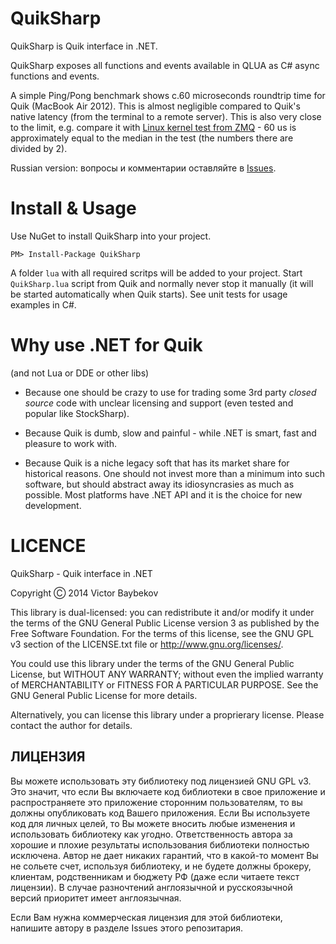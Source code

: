 ﻿QuikSharp
==========
QuikSharp is Quik interface in .NET.

QuikSharp exposes all functions and events available in QLUA as C# async functions
and events.

A simple Ping/Pong benchmark shows c.60 microseconds roundtrip time for Quik
 (MacBook Air 2012). This is almost negligible compared to Quik's native latency
 (from the terminal to a remote server). This is also very close to the limit,
e.g. compare it with [Linux kernel test from ZMQ](http://zeromq.org/results:rt-tests-v031) -
 60 us is approximately equal to the median in the test (the numbers there are divided by 2).

Russian version: вопросы и комментарии оставляйте в [Issues](https://github.com/buybackoff/QuikSharp/issues).

Install & Usage
==================

Use NuGet to install QuikSharp into your project. 

    PM> Install-Package QuikSharp


A folder `lua` with all required scritps will be added to your project. 
Start `QuikSharp.lua` script from Quik and normally never stop it
manually (it will be started automatically when Quik starts). See unit tests for 
usage examples in C#.


Why use .NET for Quik
=============
(and not Lua or DDE or other libs)

* Because one should be crazy to use for trading some 3rd party *closed source* code 
with unclear licensing and support (even tested and popular like StockSharp).

* Because Quik is dumb, slow and painful - while .NET is smart, 
fast and pleasure to work with.

* Because Quik is a niche legacy soft that has its market share for 
historical reasons. One should not invest more than a minimum into such software, but 
should abstract away its idiosyncrasies as much as possible. Most platforms have .NET API
and it is the choice for new development.


LICENCE
=======
QuikSharp - Quik interface in .NET

Copyright Ⓒ 2014 Victor Baybekov

This library is dual-licensed: you can redistribute it and/or modify
it under the terms of the GNU General Public License version 3 as 
published by the Free Software Foundation. For the terms of this 
license, see the GNU GPL v3 section of the LICENSE.txt file or 
<http://www.gnu.org/licenses/>.

You could use this library under the terms of the GNU General
Public License, but WITHOUT ANY WARRANTY; without even the implied 
warranty of MERCHANTABILITY or FITNESS FOR A PARTICULAR PURPOSE.
See the GNU General Public License for more details.

Alternatively, you can license this library under a proprierary 
license. Please contact the author for details.


ЛИЦЕНЗИЯ
--------
Вы можете использовать эту библиотеку под лицензией GNU GPL v3. Это значит,
что если Вы включаете код библиотеки в свое приложение и распространяете 
это приложение сторонним пользователям, то вы должны опубликовать код Вашего
приложения. Если Вы используете код для личных целей, то Вы можете вносить любые
изменения и использовать библиотеку как угодно. Ответственность автора за хорошие и 
плохие результаты использования библиотеки полностью исключена. Автор не дает никаких
гарантий, что в какой-то момент Вы не сольете счет, используя библиотеку, и не будете должны 
брокеру, клиентам, родственникам и бюджету РФ (даже если читаете текст лицензии).
В случае разночтений англоязычной и русскоязычной версий приоритет имеет англоязычная.

Если Вам нужна коммерческая лицензия для этой библиотеки, напишите автору
в разделе Issues этого репозитария.


